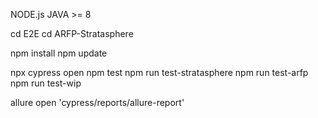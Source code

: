 NODE.js
JAVA >= 8 

cd E2E
cd ARFP-Stratasphere

npm install
npm update

npx cypress open
npm test
npm run test-stratasphere
npm run test-arfp
npm run test-wip

allure open 'cypress/reports/allure-report'